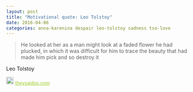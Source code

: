 ```yaml
---
layout: post
title: "Motivational quote: Leo Tolstoy"
date: 2016-04-06
categories: anna-karenina despair leo-tolstoy sadness tso-love
---
```

> He looked at her as a man might look at a faded flower he had plucked, in which it was difficult for him to trace the beauty that had made him pick and so destroy it 

Leo Tolstoy

<span style="z-index:50;font-size:0.9em;"><img src="https://theysaidso.com/branding/theysaidso.png" height="20" width="20" alt="theysaidso.com"/><a href="https://theysaidso.com" title="Powered by quotes from theysaidso.com" style="color: #9fcc25; margin-left: 4px; vertical-align: middle;">theysaidso.com</a></span>
